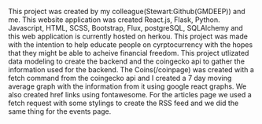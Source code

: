 This project was created by my colleague(Stewart:Github(GMDEEP)) and me. This website application was created React.js, Flask, Python. Javascript, HTML, SCSS, Bootstrap, Flux, postgreSQL, SQLAlchemy and this web application is currently hosted on herkou. This project was made with the intention to help educate people on cyrptocurrency with the hopes that they might be able to acheive financial freedom. This project utlizated data modeling to create the backend and the coingecko api to gather the information used for the backend. The Coins(/coinpage) was created with a fetch command from the coingecko api and I created a 7 day moving average graph with the information from it using google react graphs. We also created href links using fontawesome. For the articles page we used a fetch request with some stylings to create the RSS feed and we did the same thing for the events page.